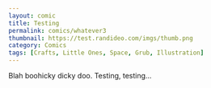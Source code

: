 ```yaml
---
layout: comic
title: Testing
permalink: comics/whatever3
thumbnail: https://test.randideo.com/imgs/thumb.png
category: Comics
tags: [Crafts, Little Ones, Space, Grub, Illustration]
---
```


Blah boohicky dicky doo. Testing, testing...
